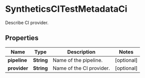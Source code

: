 

# SyntheticsCITestMetadataCi

Describe CI provider.
## Properties

Name | Type | Description | Notes
------------ | ------------- | ------------- | -------------
**pipeline** | **String** | Name of the pipeline. |  [optional]
**provider** | **String** | Name of the CI provider. |  [optional]



